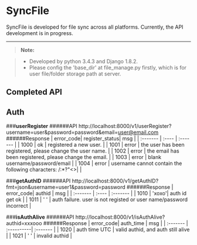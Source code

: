 SyncFile
===================


SyncFile is developed for file sync across all platforms.
Currently, the API development is in progress.

----------

> **Note:**

> - Developed by python 3.4.3 and Django 1.8.2.
> - Please config the 'base_dir' at file_manage.py firstly, which is for user file/folder storage path at server.

Completed API
------------------
## <i class="icon-pencil"></i> Auth

###**userRegister**
######API
http://localhost:8000/v1/userRegister?username=user&password=password&email=user@email.com
######Response
| error_code| register_status| msg   |
| :------- | :---- | :------- |
| 1000    | ok   |  registered a new user.   |
| 1001    | error   |  the user has been registered, please change the user name.   |
| 1002    | error   |  the email has been registered, please change the email.   |
| 1003    | error   |  blank username/password/email   |
| 1004    | error   |  username cannot contain the following characters: \/:*?"<>|   |

###**getAuthID**
######API
http://localhost:8000/v1/getAuthID?fmt=json&username=user1&password=password
######Response
| error_code| authid | msg   |
| :------- | :---- | :------- |
| 1010     | 'xoxo'|  auth id get ok   |
| 1011     | ' '   |  auth failure. user is not registed or user name/password incorrect   |

###**isAuthAlive**
######API
http://localhost:8000/v1/isAuthAlive?authid=xxxooo
######Response
| error_code| auth_time | msg   |
| :------- | :----------| :------- |
| 1020     |  auth time UTC  |  valid authid, and auth still alive   |
| 1021     |  ' '            |  invalid authid   |



